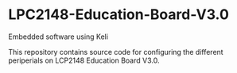 # LPC2148-Education-Board-V3.0
Embedded software using Keli 

This repository contains source code for configuring the different periperials on LCP2148 Education Board V3.0. 
